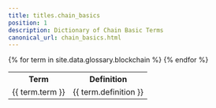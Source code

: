 ```yaml
---
title: titles.chain_basics
position: 1
description: Dictionary of Chain Basic Terms
canonical_url: chain_basics.html
---
```


<table>
	<tr>
		<th>Term</th><th>Definition</th>
	</tr>
{% for term in site.data.glossary.blockchain %}
	<tr>
		<td>{{ term.term }}</td><td>{{ term.definition }}</td>
	</tr>
{% endfor %}
</table>
